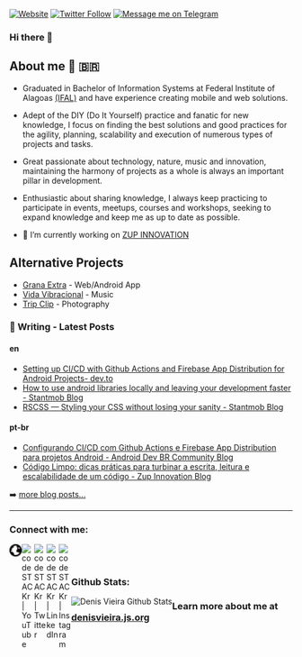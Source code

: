 [![Website](https://img.shields.io/website?label=denisvieira.js.org&style=for-the-badge&url=https%3A%2F%2Fdenisvieira.js.org)](https://denisvieira.js.org/)
[![Twitter Follow](https://img.shields.io/twitter/follow/fromdenisvieira?color=1DA1F2&logo=twitter&style=for-the-badge)](https://twitter.com/intent/follow?original_referer=https%3A%2F%2Fgithub.com%2FcodeSTACKr&screen_name=codeSTACKr)
[![Message me on Telegram](https://img.shields.io/website?label=Message%20me%20on%20Telegram&style=for-the-badge&logo=telegram&url=https%3A%2F%2Ft.me/denisvieira)](https://t.me/denisvieira)


### Hi there 👋

## About me 👨 🇧🇷

- Graduated in Bachelor of Information Systems at Federal Institute of Alagoas [(IFAL)](https://www2.ifal.edu.br/) and have experience creating mobile and web solutions.
- Adept of the DIY (Do It Yourself) practice and fanatic for new knowledge, I focus on finding the best solutions and good practices for the agility, planning, scalability and execution of numerous types of projects and tasks.
- Great passionate about technology, nature, music and innovation, maintaining the harmony of projects as a whole is always an important pillar in development.
- Enthusiastic about sharing knowledge, I always keep practicing to participate in events, meetups, courses and workshops, seeking to expand knowledge and keep me as up to date as possible.

- 🔭 I’m currently working on [ZUP INNOVATION](https://www.zup.com.br/)

## Alternative Projects

- [Grana Extra](https://many.link/granaextra) - Web/Android App
- [Vida Vibracional](https://www.linktree.com.br/vidavibracional) - Music
- [Trip Clip](https://www.instagram.com/br.tripclip/) - Photography

### 📕 Writing - Latest Posts

<!-- BLOG-POST-LIST:START -->
#### en
- [Setting up CI/CD with Github Actions and Firebase App Distribution for Android Projects- dev.to](https://dev.to/denisvieira05/setting-up-ci-cd-with-github-actions-and-firebase-app-distribution-for-android-projects-4en5)
- [How to use android libraries locally and leaving your development faster - Stantmob Blog](https://medium.com/stantmob/how-to-use-android-libraries-locally-and-leaving-your-development-more-fast-47ef921c6dd9)
- [RSCSS — Styling your CSS without losing your sanity - Stantmob Blog](https://medium.com/stantmob/how-to-use-android-libraries-locally-and-leaving-your-development-more-fast-47ef921c6dd9)

#### pt-br
- [Configurando CI/CD com Github Actions e Firebase App Distribution para projetos Android - Android Dev BR Community Blog](https://medium.com/android-dev-br/configurando-ci-cd-com-github-actions-e-firebase-app-distribution-para-projetos-android-8df02096610b)
- [Código Limpo: dicas práticas para turbinar a escrita, leitura e escalabilidade de um código - Zup Innovation Blog](https://www.zup.com.br/blog/codigo-limpo-dicas-praticas)
<!-- BLOG-POST-LIST:END -->

➡️ [more blog posts...](https://medium.com/@denisvieira)

---

### Connect with me:

[<img align="left" alt="codeSTACKr.com" width="22px" src="https://raw.githubusercontent.com/iconic/open-iconic/master/svg/globe.svg" />][website]
[<img align="left" alt="codeSTACKr | YouTube" width="22px" src="https://cdn.jsdelivr.net/npm/simple-icons@v3/icons/youtube.svg" />][youtube]
[<img align="left" alt="codeSTACKr | Twitter" width="22px" src="https://cdn.jsdelivr.net/npm/simple-icons@v3/icons/twitter.svg" />][twitter]
[<img align="left" alt="codeSTACKr | LinkedIn" width="22px" src="https://cdn.jsdelivr.net/npm/simple-icons@v3/icons/linkedin.svg" />][linkedin]
[<img align="left" alt="codeSTACKr | Instagram" width="22px" src="https://cdn.jsdelivr.net/npm/simple-icons@v3/icons/instagram.svg" />][instagram]

<br/>
<br/>

### Github Stats:

<img align="left" alt="Denis Vieira Github Stats" src="https://github-readme-stats.codestackr.vercel.app/api?username=denisvieira05&show_icons=true&hide_border=true" />


### Learn more about me at [denisvieira.js.org](https://denisvieira.js.org/)


[website]: https://denisvieira.js.org
[twitter]: https://twitter.com/fromdenisvieira
[youtube]: https://www.youtube.com/channel/UCI1gAHY7dcVzEPoEo12ObfA?
[instagram]: https://instagram.com/denisvieira05
[linkedin]: https://linkedin.com/in/fromdenisvieira
